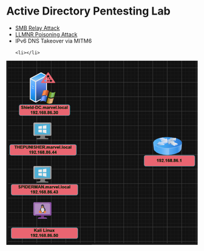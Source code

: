 # Active Directory Pentesting Lab

<ul>
  <li><a href="https://github.com/Nisha318/Ethical-Hacking-Penetration-Testing/blob/main/Active%20Directory%20Attacks/SMB%20Relay%20Attacks.md">SMB Relay Attack </a></li>
  
  <li> <a href="https://github.com/Nisha318/Ethical-Hacking-Penetration-Testing/blob/main/Active%20Directory%20Attacks/llmnr%20ntlmv2.md">LLMNR Poisoning Attack</a></li>
  
  <li>IPv6 DNS Takeover via MITM6</li>
  
    <li></li>
</ul>

<img src="https://github.com/Nisha318/Nisha318.github.io/blob/master/assets/images/tcm-academy/tcm-pnpt-lab.PNG">

